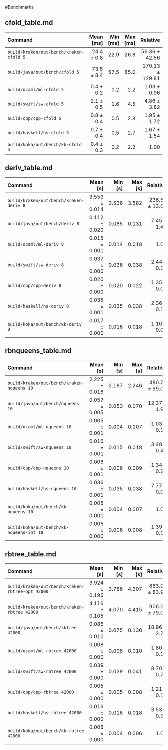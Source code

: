 #Benchmarks

## cfold_table.md

| Command | Mean [ms] | Min [ms] | Max [ms] | Relative |
|:---|---:|---:|---:|---:|
| `build/kraken/out/bench/kraken-cfold 5` | 24.4 ± 0.8 | 22.9 | 26.8 | 56.36 ± 42.56 |
| `build/java/out/bench/cfold 5` | 73.5 ± 8.4 | 57.5 | 85.0 | 170.13 ± 129.81 |
| `build/ocaml/ml-cfold 5` | 0.4 ± 0.2 | 0.2 | 2.2 | 1.03 ± 0.96 |
| `build/swift/sw-cfold 5` | 2.1 ± 0.5 | 1.6 | 4.5 | 4.86 ± 3.82 |
| `build/cpp/cpp-cfold 5` | 0.8 ± 0.4 | 0.5 | 2.8 | 1.95 ± 1.72 |
| `build/haskell/hs-cfold 5` | 0.7 ± 0.4 | 0.5 | 2.7 | 1.67 ± 1.54 |
| `build/koka/out/bench/kk-cfold 5` | 0.4 ± 0.3 | 0.2 | 2.2 | 1.00 |



## deriv_table.md

| Command | Mean [s] | Min [s] | Max [s] | Relative |
|:---|---:|---:|---:|---:|
| `build/kraken/out/bench/kraken-deriv 8` | 3.559 ± 0.014 | 3.536 | 3.582 | 236.58 ± 13.05 |
| `build/java/out/bench/deriv 8` | 0.112 ± 0.020 | 0.085 | 0.131 | 7.45 ± 1.41 |
| `build/ocaml/ml-deriv 8` | 0.015 ± 0.001 | 0.014 | 0.018 | 1.00 |
| `build/swift/sw-deriv 8` | 0.037 ± 0.000 | 0.036 | 0.038 | 2.44 ± 0.14 |
| `build/cpp/cpp-deriv 8` | 0.020 ± 0.000 | 0.020 | 0.022 | 1.35 ± 0.08 |
| `build/haskell/hs-deriv 8` | 0.035 ± 0.001 | 0.035 | 0.038 | 2.36 ± 0.14 |
| `build/koka/out/bench/kk-deriv 8` | 0.017 ± 0.000 | 0.016 | 0.018 | 1.10 ± 0.07 |



## rbnqueens_table.md

| Command | Mean [s] | Min [s] | Max [s] | Relative |
|:---|---:|---:|---:|---:|
| `build/kraken/out/bench/kraken-nqueens 10` | 2.225 ± 0.016 | 2.187 | 2.246 | 480.72 ± 59.09 |
| `build/java/out/bench/nqueens 10` | 0.057 ± 0.005 | 0.053 | 0.070 | 12.37 ± 1.92 |
| `build/ocaml/ml-nqueens 10` | 0.005 ± 0.001 | 0.004 | 0.007 | 1.03 ± 0.17 |
| `build/swift/sw-nqueens 10` | 0.016 ± 0.001 | 0.015 | 0.018 | 3.48 ± 0.45 |
| `build/cpp/cpp-nqueens 10` | 0.006 ± 0.001 | 0.006 | 0.009 | 1.34 ± 0.20 |
| `build/haskell/hs-nqueens 10` | 0.036 ± 0.001 | 0.035 | 0.038 | 7.77 ± 0.97 |
| `build/koka/out/bench/kk-nqueens 10` | 0.005 ± 0.001 | 0.004 | 0.007 | 1.00 |
| `build/koka/out/bench/kk-nqueens-int 10` | 0.006 ± 0.000 | 0.006 | 0.008 | 1.39 ± 0.19 |



## rbtree_table.md

| Command | Mean [s] | Min [s] | Max [s] | Relative |
|:---|---:|---:|---:|---:|
| `build/kraken/out/bench/kraken-rbtree-opt 42000` | 3.924 ± 0.196 | 3.786 | 4.307 | 863.93 ± 83.96 |
| `build/kraken/out/bench/kraken-rbtree 42000` | 4.116 ± 0.105 | 4.070 | 4.415 | 906.34 ± 79.00 |
| `build/java/out/bench/rbtree 42000` | 0.086 ± 0.010 | 0.075 | 0.130 | 18.96 ± 2.79 |
| `build/ocaml/ml-rbtree 42000` | 0.008 ± 0.000 | 0.008 | 0.010 | 1.80 ± 0.18 |
| `build/swift/sw-rbtree 42000` | 0.039 ± 0.000 | 0.039 | 0.041 | 8.70 ± 0.73 |
| `build/cpp/cpp-rbtree 42000` | 0.005 ± 0.000 | 0.005 | 0.008 | 1.21 ± 0.14 |
| `build/haskell/hs-rbtree 42000` | 0.016 ± 0.000 | 0.016 | 0.018 | 3.53 ± 0.31 |
| `build/koka/out/bench/kk-rbtree 42000` | 0.005 ± 0.000 | 0.004 | 0.006 | 1.00 |



